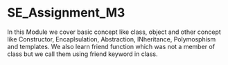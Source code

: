 # SE_Assignment_M3

In this Module we cover basic concept like class, object and other concept like Constructor, Encaplsulation, Abstraction, INheritance, Polymosphism and templates. We also learn friend function which was not a member of class but we call them using friend keyword in class.
